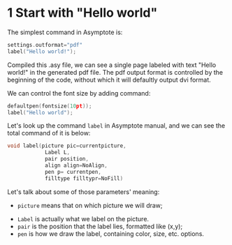 # 1 Start with "Hello world"

The simplest command in Asymptote is:

```c
settings.outformat="pdf"
label("Hello world!");
```

Compiled this .asy file, we can see a single page labeled with text "Hello world!" in the generated pdf file. The pdf output format is controlled by the beginning of the code, without which it will defaultly output dvi format.

We can control the font size by adding command:

```c
defaultpen(fontsize(10pt));
label("Hello world");
```

Let's look up the command `label` in Asymptote manual, and we can see the total command of it is below:

```c
void label(picture pic=currentpicture, 
            Label L, 
            pair position, 
            align align=NoAlign, 
            pen p= currentpen, 
            filltype filltypr=NoFill)
```

Let's talk about some of those parameters' meaning: 

* `picture` means that on which picture we will draw;

[//]: # (Which is also means, one diagram generated by Asymptote has several pictures, the more lately defined, the more upper.)

* `Label` is actually what we label on the picture.
* `pair` is the position that the label lies, formatted like (x,y);
* `pen` is how we draw the label, containing color, size, etc. options.
